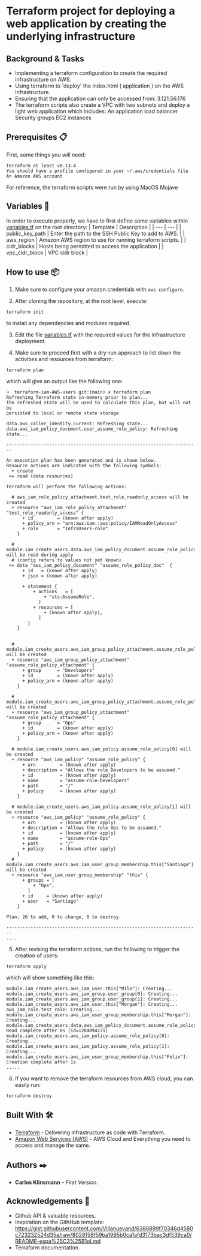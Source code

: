 # Terraform project for deploying a web application by creating the underlying infrastructure

## Background & Tasks

-   Implementing a terraform configuration to create the required infrastructure on AWS.
-   Using terraform to 'deploy' the index.html ( application ) on the AWS infrastructure.
-   Ensuring that the application can only be accessed from: 3.121.56.176
-   The terraform scripts also create a VPC with two subnets and deploy a light web application which includes:
    An application load balancer
    Security groups
    EC2 instances

## Prerequisites 📋


First, some things you will need:

```
Terraform at least v0.13.4 
You should have a profile configured in your ~/.aws/credentials file
An Amazon AWS account 
```

For reference, the terraform scripts were run by using MacOS Mojave

## Variables 🔧
In order to execute properly, we have to first define some variables within [variables.tf](variables.tf) on the root directory:
| Template | Description |
| --- | --- | 
| public_key_path | Enter the path to the SSH Public Key to add to AWS. |
| aws_region | Amazon AWS region to use for running terraform scripts. |
| cidr_blocks | Hosts being permitted to access the application |
| vpc_cidr_block | VPC cidr block |

## How to use 📦
1. Make sure to configure your amazon credentials with ```aws configure```.

2. After cloning the repository, at the root level, execute:
``` 
terraform init 
```
to install any dependencies and modules required.


3. Edit the file [variables.tf](variables.tf) with the required values for the infrastructure deployment.


4. Make sure to proceed first with a dry-run approach to list down the activities and resources from terraform:
```
terraform plan
```
which will give an output like the following one:
```
➜  terraform-iam-AWS-users git:(main) ✗ terraform plan
Refreshing Terraform state in-memory prior to plan...
The refreshed state will be used to calculate this plan, but will not be
persisted to local or remote state storage.

data.aws_caller_identity.current: Refreshing state...
data.aws_iam_policy_document.user_assume_role_policy: Refreshing state...

------------------------------------------------------------------------

An execution plan has been generated and is shown below.
Resource actions are indicated with the following symbols:
  + create
 <= read (data resources)

Terraform will perform the following actions:

  # aws_iam_role_policy_attachment.test_role_readonly_access will be created
  + resource "aws_iam_role_policy_attachment" "test_role_readonly_access" {
      + id         = (known after apply)
      + policy_arn = "arn:aws:iam::aws:policy/IAMReadOnlyAccess"
      + role       = "InfraUsers-role"
    }

  # module.iam_create_users.data.aws_iam_policy_document.assume_role_policy_doc will be read during apply
  # (config refers to values not yet known)
 <= data "aws_iam_policy_document" "assume_role_policy_doc"  {
      + id   = (known after apply)
      + json = (known after apply)

      + statement {
          + actions   = [
              + "sts:AssumeRole",
            ]
          + resources = [
              + (known after apply),
            ]
        }
    }


  # module.iam_create_users.aws_iam_group_policy_attachment.assume_role_policy_attachment[0] will be created
  + resource "aws_iam_group_policy_attachment" "assume_role_policy_attachment" {
      + group      = "Developers"
      + id         = (known after apply)
      + policy_arn = (known after apply)
    }

  # module.iam_create_users.aws_iam_group_policy_attachment.assume_role_policy_attachment[1] will be created
  + resource "aws_iam_group_policy_attachment" "assume_role_policy_attachment" {
      + group      = "Ops"
      + id         = (known after apply)
      + policy_arn = (known after apply)
    }

  # module.iam_create_users.aws_iam_policy.assume_role_policy[0] will be created
  + resource "aws_iam_policy" "assume_role_policy" {
      + arn         = (known after apply)
      + description = "Allows the role Developers to be assumed."
      + id          = (known after apply)
      + name        = "assume-role-Developers"
      + path        = "/"
      + policy      = (known after apply)
    }

  # module.iam_create_users.aws_iam_policy.assume_role_policy[1] will be created
  + resource "aws_iam_policy" "assume_role_policy" {
      + arn         = (known after apply)
      + description = "Allows the role Ops to be assumed."
      + id          = (known after apply)
      + name        = "assume-role-Ops"
      + path        = "/"
      + policy      = (known after apply)
    }
  # module.iam_create_users.aws_iam_user_group_membership.this["Santiago"] will be created
  + resource "aws_iam_user_group_membership" "this" {
      + groups = [
          + "Ops",
        ]
      + id     = (known after apply)
      + user   = "Santiago"
    }

Plan: 20 to add, 0 to change, 0 to destroy.

------------------------------------------------------------------------
....
```


5. After revising the terraform actions, run the following to trigger the creation of users:
```
terraform apply
```
which will show something like this:
```
module.iam_create_users.aws_iam_user.this["Milo"]: Creating...
module.iam_create_users.aws_iam_group.user_group[0]: Creating...
module.iam_create_users.aws_iam_group.user_group[1]: Creating...
module.iam_create_users.aws_iam_user.this["Morgan"]: Creating...
aws_iam_role.test_role: Creating...
module.iam_create_users.aws_iam_user_group_membership.this["Morgan"]: Creating...
module.iam_create_users.data.aws_iam_policy_document.assume_role_policy_doc: Read complete after 0s [id=1204094171]
module.iam_create_users.aws_iam_policy.assume_role_policy[0]: Creating...
module.iam_create_users.aws_iam_policy.assume_role_policy[1]: Creating...
module.iam_create_users.aws_iam_user_group_membership.this["Felix"]: Creation complete after 1s
.....
```


6. If you want to remove the terraform resources from AWS cloud, you can easily run:
```
terraform destroy
```

## Built With 🛠️
* [Terraform](https://www.terraform.io/) - Delivering infrastructure as code with Terraform.
* [Amazon Web Services (AWS)](https://aws.amazon.com/console/) - AWS Cloud and Everything you need to access and manage the same.
## Authors ✒️

* **Carlos Klinsmann** - *First Version*.

## Acknowledgements 🎁

* Github API & valuable resources.
* Inspiration on the GithHub template: https://gist.githubusercontent.com/Villanuevand/6386899f70346d4580c723232524d35a/raw/8028158f59ba1995b0ca1afd3173bac3df539ca0/README-espa%25C3%25B1ol.md
* Terraform documentation.
